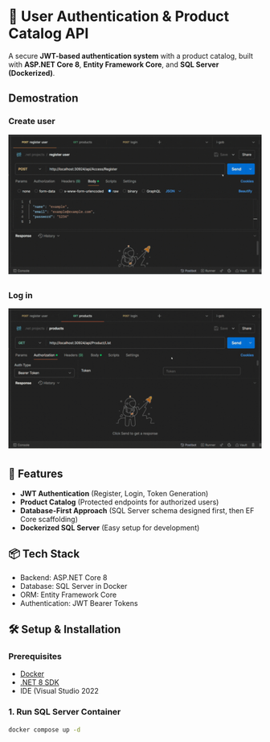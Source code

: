 # 🔐 User Authentication & Product Catalog API  

A secure **JWT-based authentication system** with a product catalog, built with **ASP.NET Core 8**, **Entity Framework Core**, and **SQL Server (Dockerized)**.  

## Demostration
### Create user
![](https://github.com/eljorgecruz/.net-loginJwt/blob/main/create_user.gif)

### Log in
![](https://github.com/eljorgecruz/.net-loginJwt/blob/main/login.gif)

## 🚀 Features  
- **JWT Authentication** (Register, Login, Token Generation)  
- **Product Catalog** (Protected endpoints for authorized users)  
- **Database-First Approach** (SQL Server schema designed first, then EF Core scaffolding)  
- **Dockerized SQL Server** (Easy setup for development)  

## 📦 Tech Stack  
- Backend: ASP.NET Core 8  
- Database: SQL Server in Docker  
- ORM: Entity Framework Core  
- Authentication: JWT Bearer Tokens  

## 🛠️ Setup & Installation  

### Prerequisites  
- [Docker](https://www.docker.com/)  
- [.NET 8 SDK](https://dotnet.microsoft.com/download)  
- IDE (Visual Studio 2022  

### 1. Run SQL Server Container  
```bash
docker compose up -d
